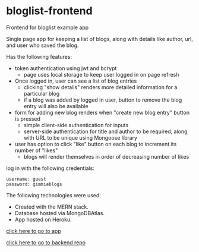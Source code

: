 # bloglist-frontend
Frontend for bloglist example app

Single page app for keeping a list of blogs, along with details like author, url, and user who saved the blog.

Has the following features:
- token authentication using jwt and bcrypt
  - page uses local storage to keep user logged in on page refresh
- Once logged in, user can see a list of blog entries
  - clicking "show details" renders more detailed information for a particular blog
  - if a blog was added by logged in user, button to remove the blog entry will also be available
- form for adding new blog renders when "create new blog entry" button is pressed
  - simple client-side authentication for inputs
  - server-side authentication for title and author to be required, along with URL to be unique using Mongoose library
- user has option to click "like" button on each blog to increment its number of "likes"
  - blogs will render themselves in order of decreasing number of likes

log in with the following credentials:
```
username: guest
password: gimmieblogs
```

The following technologies were used:
- Created with the MERN stack.
- Database hosted via MongoDBAtlas.
- App hosted on Heroku.

[click here to go to app](https://limitless-mountain-76869.herokuapp.com/)

[click here to go to backend repo](https://github.com/nicksama88/blog-exercise)
